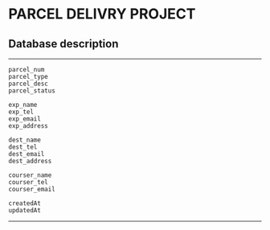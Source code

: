 # PARCEL DELIVRY PROJECT
## Database description

--------------------
    parcel_num
    parcel_type
    parcel_desc
    parcel_status

    exp_name
    exp_tel
    exp_email
    exp_address

    dest_name
    dest_tel
    dest_email
    dest_address

    courser_name
    courser_tel
    courser_email

    createdAt
    updatedAt
--------------------